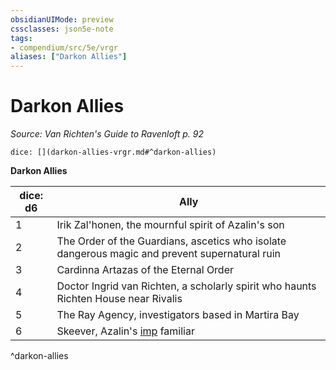 ```yaml
---
obsidianUIMode: preview
cssclasses: json5e-note
tags:
- compendium/src/5e/vrgr
aliases: ["Darkon Allies"]
---
```

# Darkon Allies
*Source: Van Richten's Guide to Ravenloft p. 92* 

`dice: [](darkon-allies-vrgr.md#^darkon-allies)`

**Darkon Allies**

| dice: d6 | Ally |
|----------|------|
| 1 | Irik Zal'honen, the mournful spirit of Azalin's son |
| 2 | The Order of the Guardians, ascetics who isolate dangerous magic and prevent supernatural ruin |
| 3 | Cardinna Artazas of the Eternal Order |
| 4 | Doctor Ingrid van Richten, a scholarly spirit who haunts Richten House near Rivalis |
| 5 | The Ray Agency, investigators based in Martira Bay |
| 6 | Skeever, Azalin's [imp](z_compendium/bestiary/fiend/imp.md) familiar |
^darkon-allies